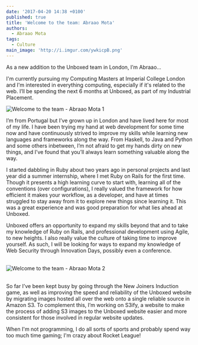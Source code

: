 ```yaml
---
date: '2017-04-20 14:38 +0100'
published: true
title: 'Welcome to the team: Abraao Mota'
authors:
  - Abraao Mota
tags:
  - Culture
main_image: 'http://i.imgur.com/ywkicpB.png'
---
```

As a new addition to the Unboxed team in London, I’m Abraao...<br/>

I'm currently pursuing my Computing Masters at Imperial College London and I'm interested in everything computing, especially if it's related to the web. I’ll be spending the next 6 months at Unboxed, as part of my Industrial Placement.<br/>

![Welcome to the team - Abraao Mota 1](http://i.imgur.com/ywkicpB.png)

I’m from Portugal but I’ve grown up in London and have lived here for most of my life. I have been trying my hand at web development for some time now and have continuously strived to improve my skills while learning new languages and frameworks along the way. From Haskell, to Java and Python and some others inbetween, I’m not afraid to get my hands dirty on new things, and I’ve found that you’ll always learn something valuable along the way.<br/>

I started dabbling in Ruby about two years ago in personal projects and last year did a summer internship, where I met Ruby on Rails for the first time. Though it presents a high learning curve to start with, learning all of the conventions (over configurations), I really valued the framework for how efficient it makes your workflow, as a developer, and have at times struggled to stay away from it to explore new things since learning it. This was a great experience and was good preparation for what lies ahead at Unboxed.<br/>

Unboxed offers an opportunity to expand my skills beyond that and to take my knowledge of Ruby on Rails, and professional development using Agile, to new heights. I also really value the culture of taking time to improve yourself. As such, I will be looking for ways to expand my knowledge of Web Security through Innovation Days, possibly even a conference.<br/>
<br/>

![Welcome to the team - Abraao Mota 2](http://i.imgur.com/HJKNxV2.png)

<br/>
So far I’ve been kept busy by going through the New Joiners Induction game, as well as improving the speed and reliability of the Unboxed website by migrating images hosted all over the web onto a single reliable source in Amazon S3. To complement this, I’m working on S3ify, a website to make the process of adding S3 images to the Unboxed website easier and more consistent for those involved in regular website updates.<br/>

When I'm not programming, I do all sorts of sports and probably spend way too much time gaming; I'm crazy about Rocket League!